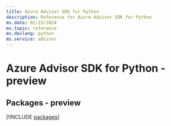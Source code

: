 ```yaml
---
title: Azure Advisor SDK for Python
description: Reference for Azure Advisor SDK for Python
ms.date: 02/23/2024
ms.topic: reference
ms.devlang: python
ms.service: advisor
---
```

# Azure Advisor SDK for Python - preview
## Packages - preview
[!INCLUDE [packages](advisor-index.md)]